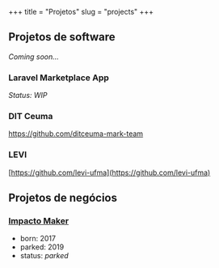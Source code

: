 +++
title = "Projetos"
slug = "projects"
+++

## Projetos de software

*Coming soon...*

### Laravel Marketplace App

*Status: WIP*

### DIT Ceuma

https://github.com/ditceuma-mark-team

### LEVI

[https://github.com/levi-ufma](https://github.com/levi-ufma)

## Projetos de negócios

### [Impacto Maker](https://impactomaker.com/)

- born: 2017
- parked: 2019
- status: *parked*
